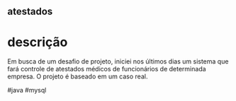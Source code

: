 ## atestados

# descrição
 
Em busca de um desafio de projeto, iniciei nos últimos dias um sistema que fará controle de atestados médicos de funcionários de determinada empresa. O projeto é baseado em um caso real.

#java
#mysql
